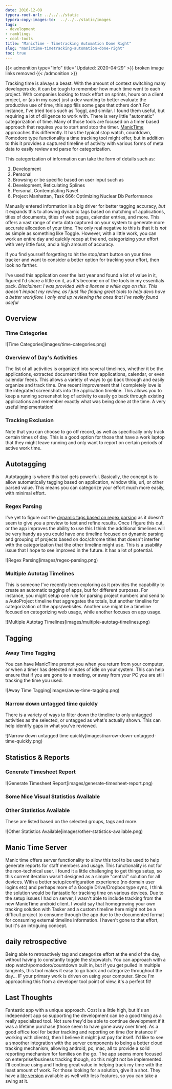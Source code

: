 ```yaml
---
date: 2016-12-09
typora-root-url: ../../../static
typora-copy-images-to:  ../../../static/images
tags:
- development
- ramblings
- cool-tools
title: "ManicTime - Timetracking Automation Done Right"
slug: "manictime-timetracking-automation-done-right"
toc: true
---
```


{{< admonition type="info" title="Updated: 2020-04-29" >}}
broken image links removed
{{< /admonition >}}

Tracking time is always a beast. With the amount of context switching many developers do, it can be tough to remember how much time went to each project. With companies looking to track effort on sprints, hours on a client project, or (as in my case) just a dev wanting to better evaluate the productive use of time, this app fills some gaps that others don't.For instance, I've tried tools such as Toggl, and similar. I found them useful, but requiring a lot of diligence to work with. There is very little "automatic" categorization of time. Many of those tools are focused on a timer based approach that requires you to start and stop the timer.
[ManicTime](http://bit.ly/2e9tsDZ) approaches this differently. It has the typical stop watch, countdown, Pomodoro type functionality a time tracking tool might offer, but in addition to this it provides a captured timeline of activity with various forms of meta data to easily review and parse for categorization.

This categorization of information can take the form of details such as:

1. Development
2. Personal
3. Browsing
or be specific based on user input such as
4. Development, Reticulating Splines
5. Personal, Contemplating Navel
6. Project Manhattan, Task 666: Optimizing Nuclear Db Performance

Manually entered information is a big driver for better tagging accuracy, _but_ it expands this to allowing dynamic tags based on matching of applications, titles of documents, titles of web pages, calendar entries, and more. This offers a vast range of meta data captured on your system to generate more accurate allocation of your time. The only real negative to this is that it is _not_ as simple as something like Toggle. However, with a little work, you can work an entire day and quickly recap at the end, categorizing your effort with very little fuss, and a high amount of accuracy.

If you find yourself forgetting to hit the stop/start button on your time tracker and want to consider a better option for tracking your effort, then look no farther.

I've used this application over the last year and found a lot of value in it, figured I'd share a little on it, as it's become on of the tools in my essentials pack. _Disclaimer: I was provided with a license a while ago on this. This doesn't impact my review, as I just like finding great tools to help devs have a better workflow. I only end up reviewing the ones that I've really found useful_

## Overview

### Time Categories

![Time Categories]images/time-categories.png)

### Overview of Day's Activities

The list of all activities is organized into several timelines, whether it be the applications, extracted document titles from applications, calendar, or even calendar feeds. This allows a variety of ways to go back through and easily organize and track time. One recent improvement that I completely love is the integrated screenshots into the application timeline. This allows you to keep a running screenshot log of activity to easily go back through existing applications and remember exactly what was being done at the time. A very useful implementation!

### Tracking Exclusion

Note that you can choose to go off record, as well as specifically only track certain times of day. This is a good option for those that have a work laptop that they might leave running and only want to report on certain periods of active work time.

## Autotagging

Autotagging is where this tool gets powerful. Basically, the concept is to allow automatically tagging based on application, window title, url, or other parsed value. This means you can categorize your effort much more easily, with minimal effort.

### Regex Parsing

I've yet to figure out the [dynamic tags based on regex parsing](http://bit.ly/2dLECP9) as it doesn't seem to give you a preview to test and refine results. Once I figure this out, or the app improves the ability to use this I think the additional timelines will be very handy as you could have one timeline focused on dynamic parsing and grouping of projects based on doc/chrome titles that doesn't interfer with the categorization that the other timeline might use.
This is a usability issue that I hope to see improved in the future. It has a lot of potential.

![Regex Parsing]images/regex-parsing.png)

### Multiple Autotag Timelines

This is someone I've recently been exploring as it provides the capability to create an automatic tagging of apps, but for different purposes. For instance, you might setup one rule for parsing project numbers and send to a AutoProject timeline that aggregates the totals, but another timeline for categorization of the apps/websites. Another use might be a timeline focused on categorizing web usage, while another focuses on app usage.

![Multiple Autotag Timelines]images/multiple-autotag-timelines.png)

## Tagging

### Away Time Tagging

You can have ManicTime prompt you when you return from your computer, or when a timer has detected minutes of idle on your system. This can help ensure that if you are gone to a meeting, or away from your PC you are still tracking the time you used.

![Away Time Tagging]images/away-time-tagging.png)

### Narrow down untagged time quickly

There is a variety of ways to filter down the timeline to only untagged activities as the selected, or untagged as what's actually shown. This can help identify gaps in what you've reviewed.

![Narrow down untagged time quickly]images/narrow-down-untagged-time-quickly.png)

## Statistics & Reports

### Generate Timesheet Report

![Generate Timesheet Report]images/generate-timesheet-report.png)

### Some Nice Visual Statistics Available

### Other Statistics Available

These are listed based on the selected groups, tags and more.

![Other Statistics Available]images/other-statistics-available.png)

## Manic Time Server

Manic time offers server functionality to allow this tool to be used to help generate reports for staff members and usage.
This functionality is not for the non-technical user. I found it a little challenging to get things setup, so this current iteration wasn't designed as a simple "central" solution for all devices. With a better setup/configuration experience (no domain user logins etc) and perhaps more of a Google Drive/Dropbox type sync, I think the solution would be fantastic for tracking time on various devices.
Due to the setup issues I had on server, I wasn't able to include tracking from the new ManicTime android client.
I would say that homegrowing your own tracking solution with Tasker and a custom timeline here might not be a difficult project to consume through the app due to the documented format for consuming external timeline information. I haven't gone to that effort, but it's an intriguing concept.

## daily retrospective

Being able to retroactively tag and categorize effort at the end of the day, without having to constantly toggle the stopwatch. You can approach with a stop watch/pomodoro/countdown built in, but if you get pulled in multiple tangents, this tool makes it easy to go back and categorize throughout the day... IF your primary work is driven on using your computer. Since I'm approaching this from a developer tool point of view, it's a perfect fit!

## Last Thoughts

Fantastic app with a unique approach.
Cost is a little high, but it's an independent app so supporting the development can be a good thing as a really specialized tool. Not sure they'd be able to continue development if it was a lifetime purchase (those seem to have gone away over time). As a good office tool for better tracking and reporting on time (for instance if working with clients), then I believe it might just pay for itself.
I'd like to see a smoother integration with the server components to being a better cloud tracking mechanism, allowing android, pc, mac, all to provide a solid reporting mechanism for families on the go. The app seems more focused on enterprise/business tracking though, so this might not be implemented.
I'll continue using and finding great value in helping track my time with the least amount of work. For those looking for a solution, give it a shot. They have a [lite version](http://bit.ly/2e9vhke) available as well with less features, so you can take a swing at it.
